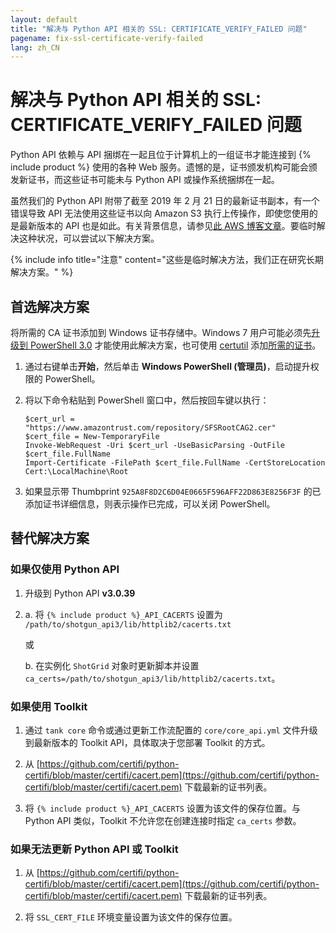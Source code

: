 ```yaml
---
layout: default
title: "解决与 Python API 相关的 SSL: CERTIFICATE_VERIFY_FAILED 问题"
pagename: fix-ssl-certificate-verify-failed
lang: zh_CN
---
```


# 解决与 Python API 相关的 SSL: CERTIFICATE_VERIFY_FAILED 问题

Python API 依赖与 API 捆绑在一起且位于计算机上的一组证书才能连接到 {% include product %} 使用的各种 Web 服务。遗憾的是，证书颁发机构可能会颁发新证书，而这些证书可能未与 Python API 或操作系统捆绑在一起。

虽然我们的 Python API 附带了截至 2019 年 2 月 21 日的最新证书副本，有一个错误导致 API 无法使用这些证书以向 Amazon S3 执行上传操作，即使您使用的是最新版本的 API 也是如此。有关背景信息，请参见[此 AWS 博客文章](https://aws.amazon.com/blogs/security/how-to-prepare-for-aws-move-to-its-own-certificate-authority/)。要临时解决这种状况，可以尝试以下解决方案。

{% include info title="注意" content="这些是临时解决方法，我们正在研究长期解决方案。" %}

## 首选解决方案

将所需的 CA 证书添加到 Windows 证书存储中。Windows 7 用户可能必须先[升级到 PowerShell 3.0](https://docs.microsoft.com/zh-cn/office365/enterprise/powershell/manage-office-365-with-office-365-powershell) 才能使用此解决方案，也可使用 [certutil](https://docs.microsoft.com/zh-cn/windows-server/administration/windows-commands/certutil) 添加[所需的证书](https://www.amazontrust.com/repository/SFSRootCAG2.cer)。

1.  通过右键单击**开始**，然后单击 **Windows PowerShell (管理员)**，启动提升权限的 PowerShell。

2.  将以下命令粘贴到 PowerShell 窗口中，然后按回车键以执行：

        $cert_url = "https://www.amazontrust.com/repository/SFSRootCAG2.cer"
        $cert_file = New-TemporaryFile
        Invoke-WebRequest -Uri $cert_url -UseBasicParsing -OutFile $cert_file.FullName
        Import-Certificate -FilePath $cert_file.FullName -CertStoreLocation Cert:\LocalMachine\Root

3.  如果显示带 Thumbprint `925A8F8D2C6D04E0665F596AFF22D863E8256F3F` 的已添加证书详细信息，则表示操作已完成，可以关闭 PowerShell。

## 替代解决方案

### 如果仅使用 Python API

1. 升级到 Python API **v3.0.39**

2. a. 将 `{% include product %}_API_CACERTS` 设置为 `/path/to/shotgun_api3/lib/httplib2/cacerts.txt`

   或

   b. 在实例化 `ShotGrid` 对象时更新脚本并设置 `ca_certs=/path/to/shotgun_api3/lib/httplib2/cacerts.txt`。

### 如果使用 Toolkit

1. 通过 `tank core` 命令或通过更新工作流配置的 `core/core_api.yml` 文件升级到最新版本的 Toolkit API，具体取决于您部署 Toolkit 的方式。

2. 从 [https://github.com/certifi/python-certifi/blob/master/certifi/cacert.pem](ttps://github.com/certifi/python-certifi/blob/master/certifi/cacert.pem) 下载最新的证书列表。

3. 将 `{% include product %}_API_CACERTS` 设置为该文件的保存位置。与 Python API 类似，Toolkit 不允许您在创建连接时指定 `ca_certs` 参数。

### 如果无法更新 Python API 或 Toolkit

1. 从 [https://github.com/certifi/python-certifi/blob/master/certifi/cacert.pem](ttps://github.com/certifi/python-certifi/blob/master/certifi/cacert.pem) 下载最新的证书列表。

2. 将 `SSL_CERT_FILE` 环境变量设置为该文件的保存位置。

